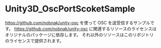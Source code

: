 # Unity3D_OscPortScoketSample

https://github.com/nobnak/unity-osc を使って OSC を送受信するサンプルです。
https://github.com/nobnak/unity-osc に関連するリソースのライセンスはオリジナルのパッケージに依存します。
それ以外のリソースはこのリポジトリのライセンスで提供されます。
